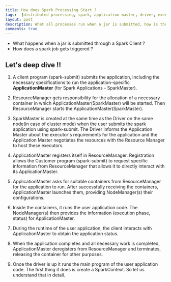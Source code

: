```yaml
---
title: How does Spark Processing Start ?
tags:  [distributed processing, spark, application master, driver, executor]
layout: post
description: What all processes run when a jar is submitted, how is the driver created, who manages whom.
comments: true
---
```



- What happens when a jar is submitted through a Spark Client ?
- How does a spark job gets triggered ?

## Let's deep dive !!


1. A client program (spark-submit) submits the application, including the necessary specifications to run the application-specific __ApplicationMaster__ (for Spark Applications - SparkMaster).

2. ResourceManager gets responsibility for the allocation of a necessary container in which ApplicationMaster(SparkMaster) will be started. Then ResourceManager starts the ApplicationMaster(SparkMaster).

3. SparkMaster is created at the same time as the Driver on the same node(in case of cluster mode) when the user submits the spark application using spark-submit. The Driver informs the Application Master about the executor's requirements for the application and the Application Master negotiates the resources with the Resource Manager to host these executors.

4. ApplicationMaster registers itself in ResourceManager. Registration allows the Customer program (spark-submit) to request specific information from ResourceManager that allows it to directly interact with its ApplicationMaster.

5. ApplicationMaster asks for suitable containers from ResourceManager for the application to run. After successfully receiving the containers, ApplicationMaster launches them, providing NodeManager(s) their configurations.

6. Inside the containers, it runs the user application code. The NodeManager(s) then provides the information (execution phase, status) for ApplicationMaster.

7. During the runtime of the user application, the client interacts with ApplicationMaster to obtain the application status.

8. When the application completes and all necessary work is completed, ApplicationMaster deregisters from ResourceManager and terminates, releasing the container for other purposes.

9. Once the driver is up it runs the main program of the user application code. The first thing it does is create a SparkContext. So let us understand that in detail.